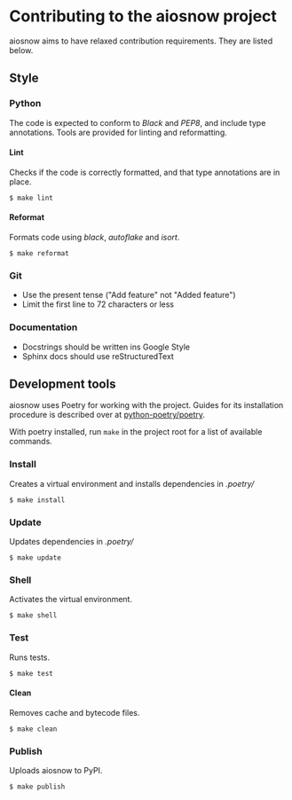 # Contributing to the aiosnow project

aiosnow aims to have relaxed contribution requirements. They are listed below.

## Style

### Python

The code is expected to conform to *Black* and *PEP8*, and include type annotations. Tools are provided for linting and reformatting.

#### Lint

Checks if the code is correctly formatted, and that type annotations are in place.

```
$ make lint
```


#### Reformat

Formats code using *black*, *autoflake* and *isort*.

```
$ make reformat
```


### Git
- Use the present tense ("Add feature" not "Added feature")
- Limit the first line to 72 characters or less


### Documentation

- Docstrings should be written ins Google Style
- Sphinx docs should use reStructuredText

## Development tools

aiosnow uses Poetry for working with the project. Guides for its installation procedure is described over at [python-poetry/poetry](https://github.com/python-poetry/poetry#installation).

With poetry installed, run `make` in the project root for a list of available commands.

### Install

Creates a virtual environment and installs dependencies in *.poetry/*

```
$ make install
```

### Update

Updates dependencies in *.poetry/*

```
$ make update
```

### Shell

Activates the virtual environment.

```
$ make shell
```


### Test

Runs tests.

```
$ make test
```

#### Clean

Removes cache and bytecode files.

```
$ make clean
```

### Publish

Uploads aiosnow to PyPI.

```
$ make publish
```

